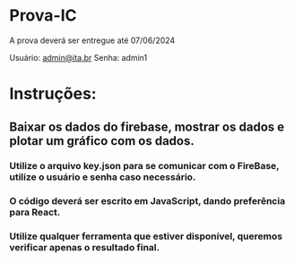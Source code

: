 # Prova-IC
A prova deverá ser entregue até 07/06/2024

Usuário:
admin@ita.br 
Senha:
admin1

# Instruções:

## Baixar os dados do firebase, mostrar os dados e plotar um gráfico com os dados.

### Utilize o arquivo key.json para se comunicar com o FireBase, utilize o usuário e senha caso necessário.
### O código deverá ser escrito em JavaScript, dando preferência para React.
### Utilize qualquer ferramenta que estiver disponível, queremos verificar apenas o resultado final.

